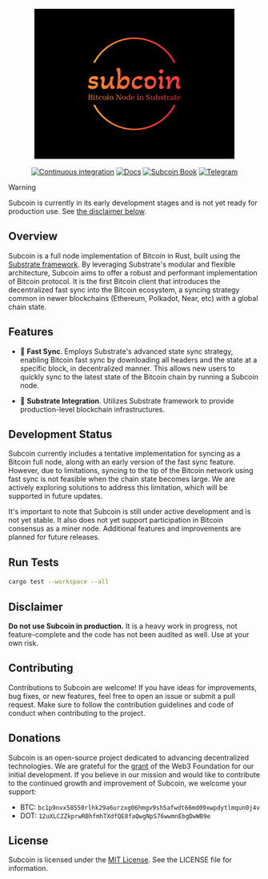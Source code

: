 <div align="center">

<p align="center"><img width="400" src="./docs/src/images/subcoin-high-resolution-logo.png" alt="Subcoin logo"></p>

[![Continuous integration](https://github.com/subcoin-project/subcoin/actions/workflows/ci.yml/badge.svg)](https://github.com/subcoin-project/subcoin/actions/workflows/ci.yml)
[![Docs](https://github.com/subcoin-project/subcoin/actions/workflows/docs.yml/badge.svg)](https://github.com/subcoin-project/subcoin/actions/workflows/docs.yml)
[![Subcoin Book](https://img.shields.io/badge/User%20Guide-blue?logo=mdBook&logoColor=%23292b2e&link=https%3A%2F%2Fsubcoin-project.github.io%2Fsubcoin%2Fbook)](https://subcoin-project.github.io/subcoin/book)
[![Telegram](https://img.shields.io/badge/Telegram-blue?color=gray&logo=telegram&logoColor=%#64b5ef)](https://t.me/subcoin_project)

</div>

> [!WARNING]
>
> Subcoin is currently in its early development stages and is not yet ready for production use.
> See [the disclaimer below](#disclaimer).

## Overview

Subcoin is a full node implementation of Bitcoin in Rust, built using the [Substrate framework](https://github.com/paritytech/polkadot-sdk).
By leveraging Substrate's modular and flexible architecture, Subcoin aims to offer a robust
and performant implementation of Bitcoin protocol. It is the first Bitcoin client that
introduces the decentralized fast sync into the Bitcoin ecosystem, a syncing strategy common
in newer blockchains (Ethereum, Polkadot, Near, etc) with a global chain state.

## Features

- 🔄 **Fast Sync**. Employs Substrate's advanced state sync strategy, enabling Bitcoin fast sync
by downloading all headers and the state at a specific block, in decentralized manner. This allows
new users to quickly sync to the latest state of the Bitcoin chain by running a Subcoin node.

- 🔗 **Substrate Integration**. Utilizes Substrate framework to provide production-level blockchain infrastructures.

## Development Status

Subcoin currently includes a tentative implementation for syncing as a Bitcoin full node, along with an
early version of the fast sync feature. However, due to limitations, syncing to the tip of the Bitcoin
network using fast sync is not feasible when the chain state becomes large. We are actively exploring
solutions to address this limitation, which will be supported in future updates.

It's important to note that Subcoin is still under active development and is not yet stable. It also
does not yet support participation in Bitcoin consensus as a miner node. Additional features and
improvements are planned for future releases.

## Run Tests

```bash
cargo test --workspace --all
```

## Disclaimer

**Do not use Subcoin in production.** It is a heavy work in progress, not feature-complete and the code
has not been audited as well. Use at your own risk.

## Contributing

Contributions to Subcoin are welcome! If you have ideas for improvements, bug fixes, or new features,
feel free to open an issue or submit a pull request. Make sure to follow the contribution guidelines
and code of conduct when contributing to the project.

## Donations

Subcoin is an open-source project dedicated to advancing decentralized technologies. We are grateful for
the [grant](https://github.com/w3f/Grants-Program/pull/2304) of the Web3 Foundation for our initial development.
If you believe in our mission and would like to contribute to the continued growth and improvement of Subcoin,
we welcome your support:

- BTC: `bc1p9nvx58550rlhk29a6urzxg06hmgv9sh5afwdt66md09xwpdytlmqun0j4v`
- DOT: `12uXLCZZkprwRBhfmhTXdfQE8faQwgNpS76wwmnEbgDwWB9e`

## License

Subcoin is licensed under the [MIT License](LICENSE). See the LICENSE file for information.
